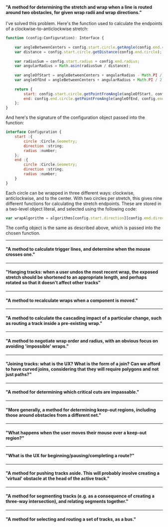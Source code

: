 #### "A method for determining the stretch and wrap when a line is routed around two obstacles, for given wrap radii and wrap directions."

I've solved this problem. Here's the function used to calculate the endpoints of a clockwise-to-anticlockwise stretch:
```javascript
function (config:Configuration): Interface {
    
    var angleBetweenCenters = config.start.circle.getAngle(config.end.circle);
    var distance = config.start.circle.getDistance(config.end.circle);
    
    var radiusSum = config.start.radius + config.end.radius;
    var angularRadius = Math.asin(radiusSum / distance);
    
    var angleOfStart = angleBetweenCenters + angularRadius - Math.PI / 2;
    var angleOfEnd = angleBetweenCenters + angularRadius + Math.PI / 2;
    
    return {
        start: config.start.circle.getPointFromAngle(angleOfStart, config.start.radius),
        end: config.end.circle.getPointFromAngle(angleOfEnd, config.end.radius),
    };
}
```

And here's the signature of the configuration object passed into the function:
```javascript
interface Configuration {
    start :{
        circle :Circle.Geometry;
        direction :string;
        radius :number;
    };
    end :{
        circle :Circle.Geometry;
        direction :string;
        radius :number;
    }
}
```

Each circle can be wrapped in three different ways: clockwise, anticlockwise, and to the center. With two circles per stretch, this gives nine different functions for calculating the stretch endpoints. These are stored in a two-level object literal, and selected using the following code:

```javascript
var wrapAlgorithm = algorithms[config.start.direction][config.end.direction];
```

The config object is the same as described above, which is passed into the chosen function.


----------------------------------------------------------------------------------------------------
#### "A method to calculate trigger lines, and determine when the mouse crosses one."


----------------------------------------------------------------------------------------------------
#### "Hanging tracks: when a user undos the most recent wrap, the exposed stretch should be shortened to an appropriate length, and perhaps rotated so that it doesn't affect other tracks"


----------------------------------------------------------------------------------------------------
#### "A method to recalculate wraps when a component is moved."


----------------------------------------------------------------------------------------------------
#### "A method to calculate the cascading impact of a particular change, such as routing a track inside a pre-existing wrap."


----------------------------------------------------------------------------------------------------
#### "A method to negotiate wrap order and radius, with an obvious focus on avoiding 'impossible' wraps."


----------------------------------------------------------------------------------------------------
#### "Joining tracks: what is the UX? What is the form of a join? Can we afford to have curved joins, considering that they will require polygons and not just paths?"


----------------------------------------------------------------------------------------------------
#### "A method for determining which critical cuts are impassable."


----------------------------------------------------------------------------------------------------
#### "More generally, a method for determining keep-out regions, including those around obstacles from a different net."


----------------------------------------------------------------------------------------------------
#### "What happens when the user moves their mouse over a keep-out region?"


----------------------------------------------------------------------------------------------------
#### "What is the UX for beginning/pausing/completing a route?"


----------------------------------------------------------------------------------------------------
#### "A method for pushing tracks aside. This will probably involve creating a 'virtual' obstacle at the head of the active track."


----------------------------------------------------------------------------------------------------
#### "A method for segmenting tracks (e.g. as a consequence of creating a three-way intersection), and relating segments together."


----------------------------------------------------------------------------------------------------
#### "A method for selecting and routing a set of tracks, as a bus."














